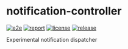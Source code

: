 # notification-controller

[![e2e](https://github.com/fluxcd/notification-controller/workflows/e2e/badge.svg)](https://github.com/fluxcd/notification-controller/actions)
[![report](https://goreportcard.com/badge/github.com/fluxcd/notification-controller)](https://goreportcard.com/report/github.com/fluxcd/notification-controller)
[![license](https://img.shields.io/github/license/fluxcd/notification-controller.svg)](https://github.com/fluxcd/notification-controller/blob/master/LICENSE)
[![release](https://img.shields.io/github/release/fluxcd/notification-controller/all.svg)](https://github.com/fluxcd/notification-controller/releases)

Experimental notification dispatcher
